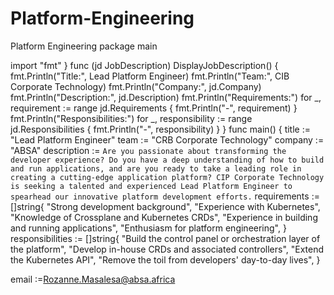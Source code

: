 # Platform-Engineering
Platform Engineering
package main
 
import "fmt"
}
func (jd JobDescription) DisplayJobDescription() {
    fmt.Println("Title:", Lead Platform Engineer)
fmt.Println("Team:", CIB Corporate Technology)
fmt.Println("Company:", jd.Company)
    fmt.Println("Description:", jd.Description)
    fmt.Println("Requirements:")
    for _, requirement := range jd.Requirements {
        fmt.Println("-", requirement)
    }
    fmt.Println("Responsibilities:")
    for _, responsibility := range jd.Responsibilities {
        fmt.Println("-", responsibility)
    }
}
func main() {
    title := "Lead Platform Engineer"
    team := "CRB Corporate Technology"
    company := "ABSA"
    description := `Are you passionate about transforming the developer experience? Do you have a deep understanding of how to build and run applications, and are you ready to take a leading role in creating a cutting-edge application platform? CIP Corporate Technology is seeking a talented and experienced Lead Platform Engineer to spearhead our innovative platform development efforts.`
    requirements := []string{
        "Strong development background",
        "Experience with Kubernetes",
        "Knowledge of Crossplane and Kubernetes CRDs",
        "Experience in building and running applications",
        "Enthusiasm for platform engineering",
    }
    responsibilities := []string{
        "Build the control panel or orchestration layer of the platform",
        "Develop in-house CRDs and associated controllers",
        "Extend the Kubernetes API",
        "Remove the toil from developers' day-to-day lives",
}
 
email  :=Rozanne.Masalesa@absa.africa

